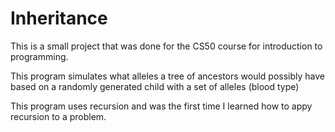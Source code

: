 # Inheritance

This is a small project that was done for the CS50 course for introduction to programming.

This program simulates what alleles a tree of ancestors would possibly have based on a randomly generated child with a set of alleles (blood type)

This program uses recursion and was the first time I learned how to appy recursion to a problem.
